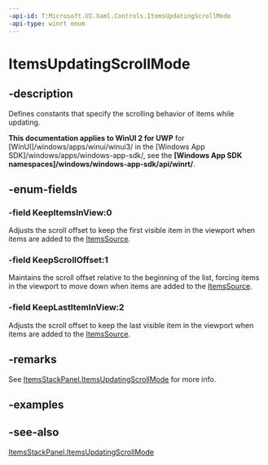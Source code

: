 ```yaml
---
-api-id: T:Microsoft.UI.Xaml.Controls.ItemsUpdatingScrollMode
-api-type: winrt enum
---
```


<!-- Enumeration syntax
public enum Windows.UI.Xaml.Controls.ItemsUpdatingScrollMode : int
-->

# ItemsUpdatingScrollMode

## -description
Defines constants that specify the scrolling behavior of items while updating.

**This documentation applies to WinUI 2 for UWP** for [WinUI]/windows/apps/winui/winui3/ in the [Windows App SDK]/windows/apps/windows-app-sdk/, see the **[Windows App SDK namespaces]/windows/windows-app-sdk/api/winrt/**.

## -enum-fields
### -field KeepItemsInView:0
Adjusts the scroll offset to keep the first visible item in the viewport when items are added to the [ItemsSource](itemscontrol_itemssource.md).

### -field KeepScrollOffset:1
Maintains the scroll offset relative to the beginning of the list, forcing items in the viewport to move down when items are added to the [ItemsSource](itemscontrol_itemssource.md).

### -field KeepLastItemInView:2
Adjusts the scroll offset to keep the last visible item in the viewport when items are added to the [ItemsSource](itemscontrol_itemssource.md).


## -remarks
See [ItemsStackPanel.ItemsUpdatingScrollMode](itemsstackpanel_itemsupdatingscrollmode.md) for more info.

## -examples

## -see-also
[ItemsStackPanel.ItemsUpdatingScrollMode](itemsstackpanel_itemsupdatingscrollmode.md)
